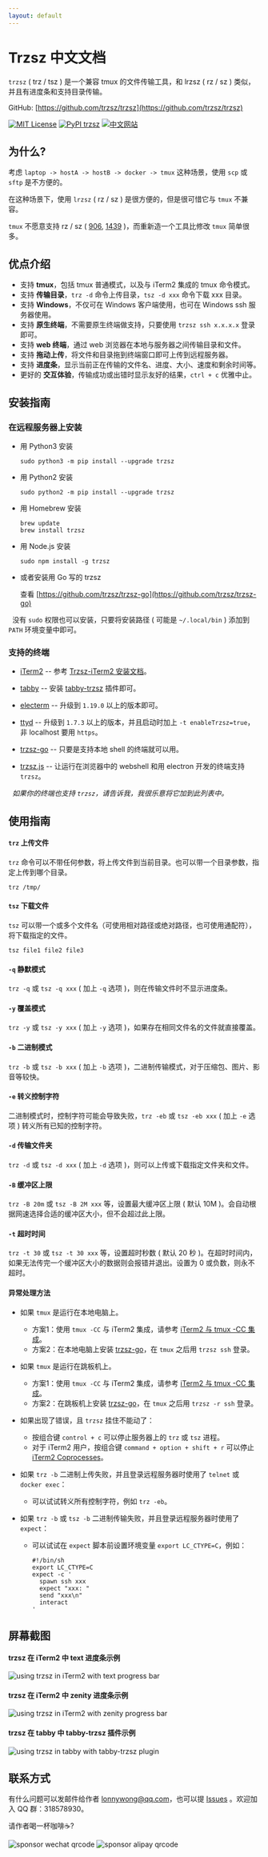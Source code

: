 ```yaml
---
layout: default
---
```


# Trzsz 中文文档

`trzsz` ( trz / tsz ) 是一个兼容 tmux 的文件传输工具，和 lrzsz ( rz / sz ) 类似，并且有进度条和支持目录传输。

GitHub: [https://github.com/trzsz/trzsz](https://github.com/trzsz/trzsz)

[![MIT License](https://img.shields.io/badge/license-MIT-green.svg?style=flat)](https://choosealicense.com/licenses/mit/)
[![PyPI trzsz](https://img.shields.io/pypi/v/trzsz?style=flat)](https://pypi.python.org/pypi/trzsz/)
[![中文网站](https://img.shields.io/badge/%E4%B8%AD%E6%96%87-%E7%BD%91%E7%AB%99-blue?style=flat)](https://trzsz.github.io/cn/)


## 为什么?

考虑 `laptop -> hostA -> hostB -> docker -> tmux` 这种场景，使用 `scp` 或 `sftp` 是不方便的。

在这种场景下，使用 `lrzsz` ( rz / sz ) 是很方便的，但是很可惜它与 `tmux` 不兼容。

`tmux` 不愿意支持 rz / sz ( [906](https://github.com/tmux/tmux/issues/906), [1439](https://github.com/tmux/tmux/issues/1439) )，而重新造一个工具比修改 `tmux` 简单很多。


## 优点介绍

* 支持 **tmux**，包括 tmux 普通模式，以及与 iTerm2 集成的 tmux 命令模式。
* 支持 **传输目录**，`trz -d` 命令上传目录，`tsz -d xxx` 命令下载 xxx 目录。
* 支持 **Windows**，不仅可在 Windows 客户端使用，也可在 Windows ssh 服务器使用。
* 支持 **原生终端**，不需要原生终端做支持，只要使用 `trzsz ssh x.x.x.x` 登录即可。
* 支持 **web 终端**，通过 web 浏览器在本地与服务器之间传输目录和文件。
* 支持 **拖动上传**，将文件和目录拖到终端窗口即可上传到远程服务器。
* 支持 **进度条**，显示当前正在传输的文件名、进度、大小、速度和剩余时间等。
* 更好的 **交互体验**，传输成功或出错时显示友好的结果，`ctrl + c` 优雅中止。


## 安装指南

### 在远程服务器上安装

* 用 Python3 安装
  ```
  sudo python3 -m pip install --upgrade trzsz
  ```

* 用 Python2 安装
  ```
  sudo python2 -m pip install --upgrade trzsz
  ```

* 用 Homebrew 安装
  ```
  brew update
  brew install trzsz
  ```

* 用 Node.js 安装
  ```
  sudo npm install -g trzsz
  ```

* 或者安装用 Go 写的 trzsz

  查看 [https://github.com/trzsz/trzsz-go](https://github.com/trzsz/trzsz-go)

&nbsp;&nbsp;没有 `sudo` 权限也可以安装，只要将安装路径 ( 可能是 `~/.local/bin` ) 添加到 `PATH` 环境变量中即可。


### 支持的终端

* [iTerm2](https://iterm2.com/) -- 参考 [Trzsz-iTerm2 安装文档](https://trzsz.github.io/cn/iterm2)。

* [tabby](https://tabby.sh/) -- 安装 [tabby-trzsz](https://github.com/trzsz/tabby-trzsz) 插件即可。

* [electerm](https://electerm.github.io/electerm/) -- 升级到 `1.19.0` 以上的版本即可。

* [ttyd](https://github.com/tsl0922/ttyd) -- 升级到 `1.7.3` 以上的版本，并且启动时加上 `-t enableTrzsz=true`，非 localhost 要用 `https`。

* [trzsz-go](https://github.com/trzsz/trzsz-go) -- 只要是支持本地 shell 的终端就可以用。

* [trzsz.js](https://github.com/trzsz/trzsz.js) -- 让运行在浏览器中的 webshell 和用 electron 开发的终端支持 `trzsz`。

&nbsp;&nbsp;*如果你的终端也支持 `trzsz`，请告诉我，我很乐意将它加到此列表中。*


## 使用指南

#### `trz` 上传文件

`trz` 命令可以不带任何参数，将上传文件到当前目录。也可以带一个目录参数，指定上传到哪个目录。
```
trz /tmp/
```


#### `tsz` 下载文件

`tsz` 可以带一个或多个文件名（可使用相对路径或绝对路径，也可使用通配符），将下载指定的文件。
```
tsz file1 file2 file3
```


#### `-q` 静默模式

`trz -q` 或 `tsz -q xxx` ( 加上 `-q` 选项 )，则在传输文件时不显示进度条。


#### `-y` 覆盖模式

`trz -y` 或 `tsz -y xxx` ( 加上 `-y` 选项 )，如果存在相同文件名的文件就直接覆盖。


#### `-b` 二进制模式
`trz -b` 或 `tsz -b xxx` ( 加上 `-b` 选项 )，二进制传输模式，对于压缩包、图片、影音等较快。


#### `-e` 转义控制字符
二进制模式时，控制字符可能会导致失败，`trz -eb` 或 `tsz -eb xxx` ( 加上 `-e` 选项 ) 转义所有已知的控制字符。


#### `-d` 传输文件夹
`trz -d` 或 `tsz -d xxx` ( 加上 `-d` 选项 )，则可以上传或下载指定文件夹和文件。


#### `-B` 缓冲区上限
`trz -B 20m` 或 `tsz -B 2M xxx` 等，设置最大缓冲区上限 ( 默认 10M )。会自动根据网速选择合适的缓冲区大小，但不会超过此上限。


#### `-t` 超时时间
`trz -t 30` 或 `tsz -t 30 xxx` 等，设置超时秒数 ( 默认 20 秒 )。在超时时间内，如果无法传完一个缓冲区大小的数据则会报错并退出。设置为 0 或负数，则永不超时。


#### 异常处理方法
* 如果 `tmux` 是运行在本地电脑上。
  * 方案1：使用 `tmux -CC` 与 iTerm2 集成，请参考 [iTerm2 与 tmux -CC 集成](https://trzsz.github.io/cn/tmuxcc)。
  * 方案2：在本地电脑上安装 [trzsz-go](https://github.com/trzsz/trzsz-go)，在 `tmux` 之后用 `trzsz ssh` 登录。

* 如果 `tmux` 是运行在跳板机上。
  * 方案1：使用 `tmux -CC` 与 iTerm2 集成，请参考 [iTerm2 与 tmux -CC 集成](https://trzsz.github.io/cn/tmuxcc)。
  * 方案2：在跳板机上安装 [trzsz-go](https://github.com/trzsz/trzsz-go)，在 `tmux` 之后用 `trzsz -r ssh` 登录。

* 如果出现了错误，且 `trzsz` 挂住不能动了：
  * 按组合键 `control + c` 可以停止服务器上的 `trz` 或 `tsz` 进程。
  * 对于 iTerm2 用户，按组合键 `command + option + shift + r` 可以停止 [iTerm2 Coprocesses](https://iterm2.com/documentation-coprocesses.html)。

* 如果 `trz -b` 二进制上传失败，并且登录远程服务器时使用了 `telnet` 或 `docker exec`：
  * 可以试试转义所有控制字符，例如 `trz -eb`。

* 如果 `trz -b` 或 `tsz -b` 二进制传输失败，并且登录远程服务器时使用了 `expect`：
  * 可以试试在 `expect` 脚本前设置环境变量 `export LC_CTYPE=C`，例如：
    ```
    #!/bin/sh
    export LC_CTYPE=C
    expect -c '
      spawn ssh xxx
      expect "xxx: "
      send "xxx\n"
      interact
    '
    ```


## 屏幕截图

#### trzsz 在 iTerm2 中 text 进度条示例

  ![using trzsz in iTerm2 with text progress bar](https://trzsz.github.io/images/iterm2_text.gif)


#### trzsz 在 iTerm2 中 zenity 进度条示例

  ![using trzsz in iTerm2 with zenity progress bar](https://trzsz.github.io/images/iterm2_zenity.gif)


#### trzsz 在 tabby 中 tabby-trzsz 插件示例

  ![using trzsz in tabby with tabby-trzsz plugin](https://trzsz.github.io/images/tabby_trzsz.gif)


## 联系方式

有什么问题可以发邮件给作者 <lonnywong@qq.com>，也可以提 [Issues](https://github.com/trzsz/trzsz/issues) 。欢迎加入 QQ 群：318578930。

请作者喝一杯咖啡☕?

![sponsor wechat qrcode](https://trzsz.github.io/images/sponsor_wechat.jpg)
![sponsor alipay qrcode](https://trzsz.github.io/images/sponsor_alipay.jpg)
